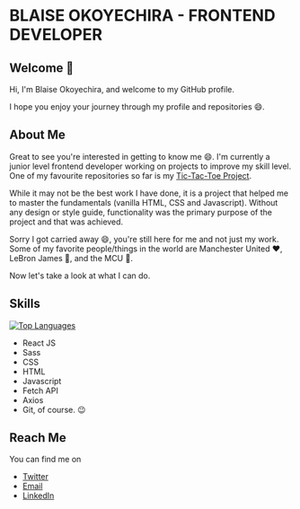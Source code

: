 # BLAISE OKOYECHIRA - FRONTEND DEVELOPER

## Welcome 👋

Hi, I'm Blaise Okoyechira, and welcome to my GitHub profile.

I hope you enjoy your journey through my profile and repositories	😄.

## About Me

Great to see you're interested in getting to know me 😄. I'm currently a junior level frontend developer working on projects to improve my skill level. One of my favourite repositories so far is my [Tic-Tac-Toe Project](https://github.com/KCBlaise/Tic-Tac-Toe).

While it may not be the best work I have done, it is a project that helped me to master the fundamentals (vanilla HTML, CSS and Javascript). Without any design or style guide, functionality was the primary purpose of the project and that was achieved.

Sorry I got carried away 😄, you're still here for me and not just my work. Some of my favorite people/things in the world are Manchester United ❤️, LeBron James 👑, and the MCU 🎥.

Now let's take a look at what I can do.

## Skills

[![Top Languages](https://github-readme-stats.vercel.app/api/top-langs/?username=KCBlaise&layout=compact)](https://github.com/anuraghazra/github-readme-stats)

- React JS
- Sass
- CSS
- HTML
- Javascript
- Fetch API
- Axios
- Git, of course. 😉

## Reach Me

You can find me on

- [Twitter](https://twitter.com/kcblaise_?t=UPHYEMwOJ4IlGO0dCHUODw&s=03)
- [Email](mailto:blaiseokoyechira@gmail.com)
- [LinkedIn](https://www.linkedin.com/in/blaise-okoyechira-959b2b245 )


<!---
KCBlaise/KCBlaise is a ✨ special ✨ repository because its `README.md` (this file) appears on your GitHub profile.
You can click the Preview link to take a look at your changes.
--->
